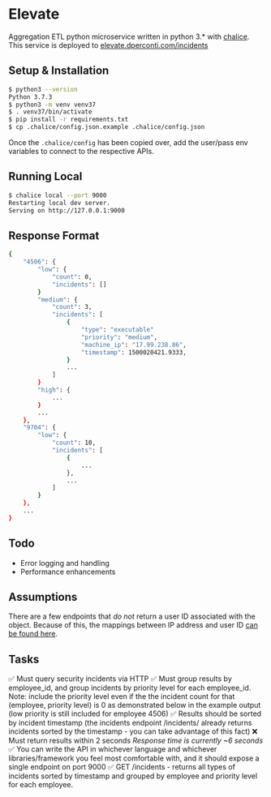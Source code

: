 # Elevate

Aggregation ETL python microservice written in python 3.* with [chalice](https://chalice.readthedocs.io/). This service is deployed to [elevate.dperconti.com/incidents](https://elevate.dperconti.com/incidents)

## Setup & Installation
```bash
$ python3 --version
Python 3.7.3
$ python3 -m venv venv37
$ . venv37/bin/activate
$ pip install -r requirements.txt
$ cp .chalice/config.json.example .chalice/config.json
```

Once the `.chalice/config` has been copied over, add the user/pass env variables to connect to the respective APIs.

## Running Local
```bash
$ chalice local --port 9000
Restarting local dev server.
Serving on http://127.0.0.1:9000
```

## Response Format
```bash
{
    "4506": {
        "low": {
            "count": 0,
            "incidents": []
        }
        "medium": {
            "count": 3,
            "incidents": [
                {
                    "type": "executable"
                    "priority": "medium",
                    "machine_ip": "17.99.238.86",
                    "timestamp": 1500020421.9333,
                }
                ...
            ]
        }
        "high": {
            ...
        }
        ...
    },
    "9704": {
        "low": {
            "count": 10,
            "incidents": [
                {
                    ...
                },
                ...
            ]
        }
    },
    ...
}
```

## Todo
- Error logging and handling
- Performance enhancements


## Assumptions
There are a few endpoints that _do not_ return a user ID associated with the object. Because of this, the mappings between IP address and user ID [can be found here](https://github.com/dperconti/elevate/blob/master/chalicelib/elevate/api.py#L26-L44).

## Tasks

✅ Must query security incidents via HTTP
✅ Must group results by employee_id, and group incidents by priority level for each employee_id. Note: include the priority level even if the the incident count for that (employee, priority level) is 0 as demonstrated below in the example output (low priority is still included for employee 4506)
✅ Results should be sorted by incident timestamp (the incidents endpoint /incidents/<type> already returns incidents sorted by the timestamp - you can take advantage of this fact)
❌ Must return results within 2 seconds _Response time is currently ~6 seconds_
✅ You can write the API in whichever language and whichever libraries/framework you feel most comfortable with, and it should expose a single endpoint on port 9000
✅ GET /incidents - returns all types of incidents sorted by timestamp and grouped by employee and priority level for each employee.




